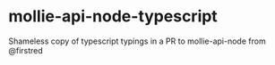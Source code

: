 # mollie-api-node-typescript
Shameless copy of typescript typings in a PR to mollie-api-node from @firstred 
